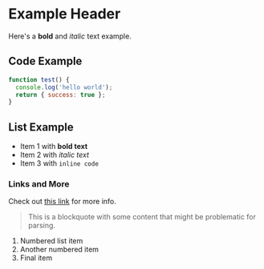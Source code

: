 # Example Header

Here's a **bold** and *italic* text example.

## Code Example

```javascript
function test() {
  console.log('hello world');
  return { success: true };
}
```

## List Example

- Item 1 with **bold text**
- Item 2 with *italic text*  
- Item 3 with `inline code`

### Links and More

Check out [this link](https://example.com) for more info.

> This is a blockquote with some content that might be problematic for parsing.

1. Numbered list item
2. Another numbered item
3. Final item
